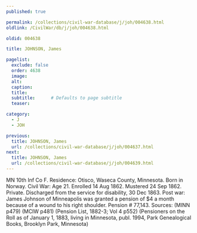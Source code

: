 ```yaml
---
published: true

permalink: /collections/civil-war-database/j/joh/004638.html
oldlink: /CivilWar/db/j/joh/004638.html

oldid: 004638

title: JOHNSON, James

pagelist:
  exclude: false
  order: 4638
  image: 
  alt:
  caption:
  title:
  subtitle:      # Defaults to page subtitle
  teaser:

category: 
  - J 
  - JOH

previous:
  title: JOHNSON, James
  url: /collections/civil-war-database/j/joh/004637.html  
next:
  title: JOHNSON, James
  url: /collections/civil-war-database/j/joh/004639.html   
---
```

MN 10th Inf Co F. Residence: Otisco, Waseca County, Minnesota. Born in Norway. Civil War: Age 21. Enrolled 14 Aug 1862. Mustered 24 Sep 1862. Private. Discharged from the service for disability, 30 Dec 1863. Post war: James Johnson of Minneapolis was granted a pension of $4 a month because of a wound to his right shoulder. Pension # 77,143. Sources: (MINN p479) (MCIW p481) (Pension List, 1882-3; Vol 4 p552) (Pensioners on the Roll as of January 1, 1883, living in Minnesota, publ. 1994, Park Genealogical Books, Brooklyn Park, Minnesota)